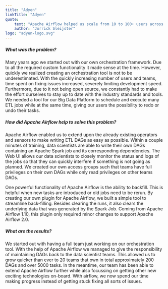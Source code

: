 ```yaml
---
title: "Adyen"
linkTitle: "Adyen"
quote:
    text: "Apache Airflow helped us scale from 10 to 100+ users across 20+ teams with a variety of use cases. By writing our own plugins and creating custom user roles, we off-loaded our infrastructure team and gave power back to the airflow users."
    author: "Jorrick Sleijster"
logo: "adyen-logo.svg"
---
```


##### What was the problem?
Many years ago we started out with our own orchestration framework. Due to all the required custom functionality it made sense at the time. However, quickly we realized creating an orchestration tool is not to be underestimated.  With the quickly increasing number of users and teams, time spent on fixing issues increased, severely limiting development speed. Furthermore, due to it not being open source, we constantly had to make the effort ourselves to stay up to date with the industry standards and tools. We needed a tool for our Big Data Platform to schedule and execute many ETL jobs while at the same time, giving our users the possibility to redo or undo their tasks.

##### How did Apache Airflow help to solve this problem?
Apache Airflow enabled us to extend upon the already existing operators and sensors to make writing ETL DAGs as easy as possible.  Within a couple minutes of training, data scientists are able to write their own DAGs containing an Apache Spark job and its corresponding dependencies. The Web UI allows our data scientists to closely monitor the status and logs of the jobs so that they can quickly interfere if something is not going as planned. We created our own access groups such that teams have full privileges on their own DAGs while only read privileges on other teams DAGs.

One powerful functionality of Apache Airflow is the ability to backfill. This is helpful when new tasks are introduced or old jobs need to be rerun. By creating our own plugin for Apache Airflow, we built a simple tool to streamline back-filling. Besides clearing the runs, it also clears the underlying data that was generated by the Spark Job. Coming from Apache Airflow 1.10, this plugin only required minor changes to support Apache Airflow 2.0.

##### What are the results?
We started out with having a full team just working on our orchestration tool. With the help of Apache Airflow we managed to give the responsibility of maintaining DAGs back to the data scientist teams. This allowed us to grow quicker than ever to 20 teams that own in total approximately 200 DAGs and over 5000 tasks. In the meantime, our team has been able to extend Apache Airflow further while also focussing on getting other new exciting technologies on-board. With airflow, we now spend our time making progress instead of getting stuck fixing all sorts of issues.
